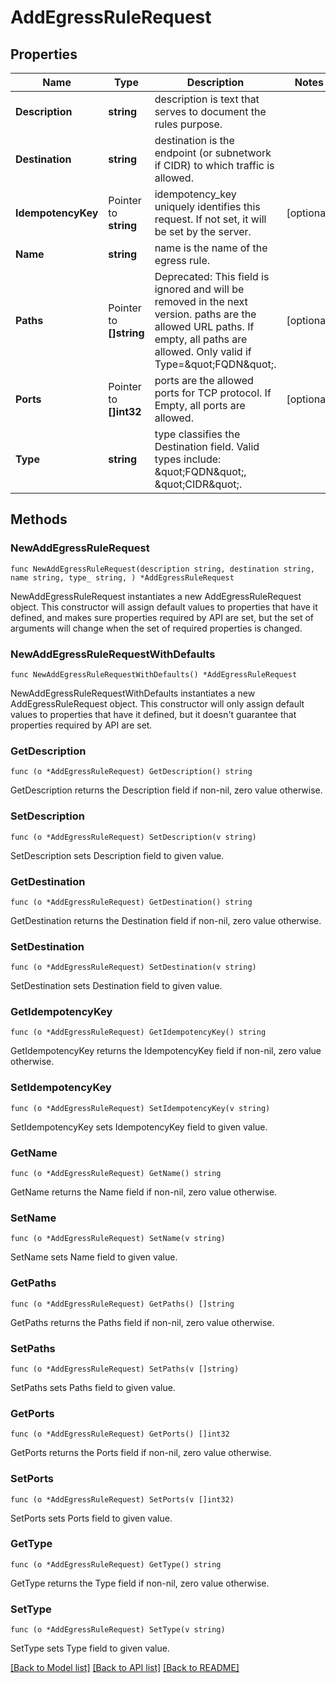 # AddEgressRuleRequest

## Properties

Name | Type | Description | Notes
------------ | ------------- | ------------- | -------------
**Description** | **string** | description is text that serves to document the rules purpose. | 
**Destination** | **string** | destination is the endpoint (or subnetwork if CIDR) to which traffic is allowed. | 
**IdempotencyKey** | Pointer to **string** | idempotency_key uniquely identifies this request. If not set, it will be set by the server. | [optional] 
**Name** | **string** | name is the name of the egress rule. | 
**Paths** | Pointer to **[]string** | Deprecated: This field is ignored and will be removed in the next version. paths are the allowed URL paths. If empty, all paths are allowed. Only valid if Type&#x3D;\&quot;FQDN\&quot;. | [optional] 
**Ports** | Pointer to **[]int32** | ports are the allowed ports for TCP protocol. If Empty, all ports are allowed. | [optional] 
**Type** | **string** | type classifies the Destination field. Valid types include: \&quot;FQDN\&quot;, \&quot;CIDR\&quot;. | 

## Methods

### NewAddEgressRuleRequest

`func NewAddEgressRuleRequest(description string, destination string, name string, type_ string, ) *AddEgressRuleRequest`

NewAddEgressRuleRequest instantiates a new AddEgressRuleRequest object.
This constructor will assign default values to properties that have it defined,
and makes sure properties required by API are set, but the set of arguments
will change when the set of required properties is changed.

### NewAddEgressRuleRequestWithDefaults

`func NewAddEgressRuleRequestWithDefaults() *AddEgressRuleRequest`

NewAddEgressRuleRequestWithDefaults instantiates a new AddEgressRuleRequest object.
This constructor will only assign default values to properties that have it defined,
but it doesn't guarantee that properties required by API are set.

### GetDescription

`func (o *AddEgressRuleRequest) GetDescription() string`

GetDescription returns the Description field if non-nil, zero value otherwise.

### SetDescription

`func (o *AddEgressRuleRequest) SetDescription(v string)`

SetDescription sets Description field to given value.

### GetDestination

`func (o *AddEgressRuleRequest) GetDestination() string`

GetDestination returns the Destination field if non-nil, zero value otherwise.

### SetDestination

`func (o *AddEgressRuleRequest) SetDestination(v string)`

SetDestination sets Destination field to given value.

### GetIdempotencyKey

`func (o *AddEgressRuleRequest) GetIdempotencyKey() string`

GetIdempotencyKey returns the IdempotencyKey field if non-nil, zero value otherwise.

### SetIdempotencyKey

`func (o *AddEgressRuleRequest) SetIdempotencyKey(v string)`

SetIdempotencyKey sets IdempotencyKey field to given value.

### GetName

`func (o *AddEgressRuleRequest) GetName() string`

GetName returns the Name field if non-nil, zero value otherwise.

### SetName

`func (o *AddEgressRuleRequest) SetName(v string)`

SetName sets Name field to given value.

### GetPaths

`func (o *AddEgressRuleRequest) GetPaths() []string`

GetPaths returns the Paths field if non-nil, zero value otherwise.

### SetPaths

`func (o *AddEgressRuleRequest) SetPaths(v []string)`

SetPaths sets Paths field to given value.

### GetPorts

`func (o *AddEgressRuleRequest) GetPorts() []int32`

GetPorts returns the Ports field if non-nil, zero value otherwise.

### SetPorts

`func (o *AddEgressRuleRequest) SetPorts(v []int32)`

SetPorts sets Ports field to given value.

### GetType

`func (o *AddEgressRuleRequest) GetType() string`

GetType returns the Type field if non-nil, zero value otherwise.

### SetType

`func (o *AddEgressRuleRequest) SetType(v string)`

SetType sets Type field to given value.


[[Back to Model list]](../README.md#documentation-for-models) [[Back to API list]](../README.md#documentation-for-api-endpoints) [[Back to README]](../README.md)


